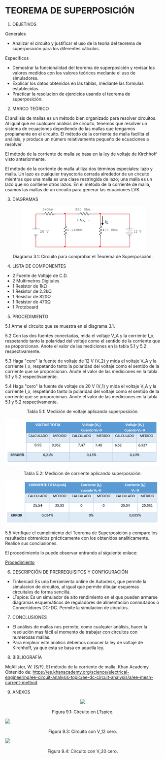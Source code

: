 # TEOREMA DE SUPERPOSICIÓN

1. OBJETIVOS

Generales

* Analizar el circuito  y justificar el uso de la teoría del teorema de superposición para los diferentes cálculos. 

Especificos

* Demostrar la funcionalidad del teorema de superposición y revisar los valores medidos con los valores teóricos mediante el uso de simuladores. 
* Explicar los datos obtenidos en las tablas, mediante las formulas establecidas.
* Practicar la resolucion de ejercicios usando el teorema de superposición.

2. MARCO TEÓRICO 

El análisis de mallas es un método bien organizado para resolver circuitos. Al igual que en cualquier análisis de circuito, tenemos que resolver un sistema de ecuaciones depediendo de las mallas que tengamos propiamente en el circuito. El método de la corriente de malla facilita el análisis, y produce un número relativamente pequeño de ecuaciones a resolver. 

El método de la corriente de malla se basa en la ley de voltaje de Kirchhoff visto anteriormente. 

El método de la corriente de malla utiliza dos términos especiales: lazo y malla. Un lazo es cualquier trayectoria cerrada alrededor de un circuito mientras que una malla es una clase restringida de lazo; una malla es un lazo que no contiene otros lazos. En el método de la corriente de malla, usamos las mallas de un circuito para generar las ecuaciones LVK.

3. DIAGRAMAS

<p align="center">
  <img src="https://github.com/Dillanj2/Informe3/blob/main/Im%C3%A1genes/Circuito%20para%20comprobar%20el%20Teorema%20de%20Superposici%C3%B3n.png">
</p>
<p align="center">
  Diagrama 3.1: Circuito para comprobar el Teorema de Superposición.
</p>

4. LISTA DE COMPONENTES

* 2 Fuente de Voltaje de C.D.
* 2 Multimetros Digitales.
* 1 Resistor de 1kΩ
* 1 Resistor de 2.2kΩ
* 1 Resistor de 820Ω
* 1 Resistor de 470Ω
* 1 Protoboard

5. PROCEDIMIENTO

5.1 Arme el circuito que se muestra en el diagrama 3.1.

5.2 Con las dos fuentes conectadas, mida el voltaje V_A y la corriente I_x, respetando tanto la polaridad del voltaje como el sentido de la corriente que se proporcionan. Anote el valor de las mediciones en la tabla 5.1 y 5.2 respectivamente.

5.3 Haga "cero" la fuente de voltaje de 12 V (V_2) y mida el voltaje V_A y la corriente I_x, respetando tanto la polaridad del voltaje como el sentido de la corriente que se proporcionan. Anote el valor de las mediciones en la tabla 5.1 y 5.2 respectivamente.

5.4 Haga "cero" la fuente de voltaje de 20 V (V_1) y mida el voltaje V_A y la corriente I_x, respetando tanto la polaridad del voltaje como el sentido de la corriente que se proporcionan. Anote el valor de las mediciones en la tabla 5.1 y 5.2 respectivamente.

<p align="center">
  Tabla 5.1: Medición de voltaje aplicando superposición.
</p>
<p align="center">
  <img src="https://github.com/Dillanj2/Informe3/blob/main/Im%C3%A1genes/Medici%C3%B3n%20de%20voltaje%20aplicando%20superposici%C3%B3n.png">
</p>

<p align="center">
  Tabla 5.2: Medición de corriente aplicando superposición.
</p>
<p align="center">
  <img src="https://github.com/Dillanj2/Informe3/blob/main/Im%C3%A1genes/Medici%C3%B3n%20de%20corriente%20aplicando%20superposici%C3%B3n.png">
</p>

5.5 Verifique el cumplimiento del Teorema de Superposición y compare los resultados obtrenidos prácticamente con los obtenidos analíticamente. Realice sus conclusiones.

El procedimiento lo puede observar entrando al siguiente enlace:

<p><a href="https://github.com/Dillanj2/Informe2/blob/main/C%C3%B3digo%20Fuente/Procedimiento_de_Laboratorio_2.pdf">Procedimiento</a>

6. DESCRIPCIÓN DE PRERREQUISITOS Y CONFIGURACIÓN

* Tinkercad: Es una herramienta online de Autodesk, que permite la simulacion de circuitos, al igual que permite dibujar esquemas circuitales de forma sencilla.
* LTspice: Es un simulador de alto rendimiento en el que pueden armarse diagramas esquemáticos de reguladores de alimentación conmutados o Convertidores DC-DC. Permite la simulacion de circuitos.

7. CONCLUSIONES

* El análisis de mallas nos permite, como cualquier análisis, hacer la resolución mas fácil al momento de trabajar con circuitos con numerosas mallas.
* Para emplear este análisis debemos conocer la ley de voltaje de Kirchhoff, ya que esta se basa en aquella ley. 

8. BIBLIOGRAFÍA

McAllister, W. (S/F). El método de la corriente de malla. Khan Academy. Obtenido de: https://es.khanacademy.org/science/electrical-engineering/ee-circuit-analysis-topic/ee-dc-circuit-analysis/a/ee-mesh-current-method

9. ANEXOS

<p align="center">
  <img src="https://github.com/Dillanj2/Informe3/blob/main/Im%C3%A1genes/Circuito%20en%20LTspice.jpeg">
</p>
<p align="center">
  Figura 9.1: Circuito en LTspice.
</p

<p align="center">
  <img src="https://github.com/Dillanj2/Informe3/blob/main/Im%C3%A1genes/Circuito%20con%20V_1%20cero.jpeg">
</p>
<p align="center">
  Figura 9.3: Circuito con V_12 cero.
</p
  
<p align="center">
  <img src="https://github.com/Dillanj2/Informe3/blob/main/Im%C3%A1genes/Circuito%20con%20V_2%20cero.jpeg">
</p>
<p align="center">
  Figura 9.4: Circuito con V_20 cero.
</p


